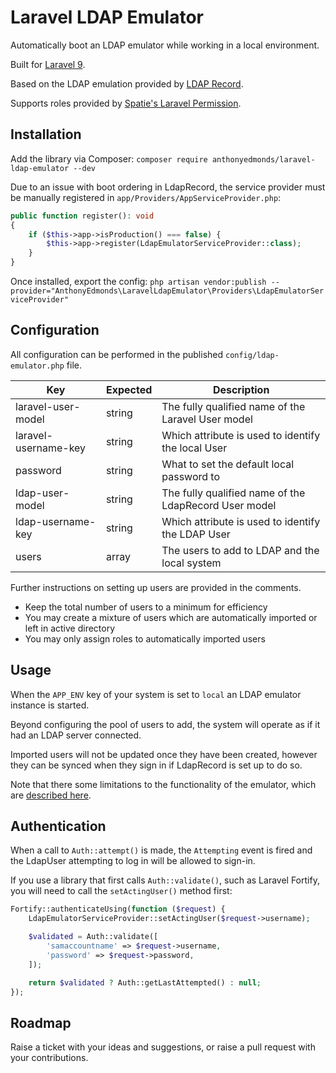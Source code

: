 # Laravel LDAP Emulator

Automatically boot an LDAP emulator while working in a local environment.

Built for [Laravel 9](https://laravel.com/).

Based on the LDAP emulation provided by [LDAP Record](https://ldaprecord.com/).

Supports roles provided by [Spatie's Laravel Permission](https://spatie.be/docs/laravel-permission).

## Installation

Add the library via Composer: `composer require anthonyedmonds/laravel-ldap-emulator --dev`

Due to an issue with boot ordering in LdapRecord, the service provider must be manually registered in `app/Providers/AppServiceProvider.php`:

```php
public function register(): void
{
    if ($this->app->isProduction() === false) {
        $this->app->register(LdapEmulatorServiceProvider::class);
    }
}
```

Once installed, export the config: `php artisan vendor:publish --provider="AnthonyEdmonds\LaravelLdapEmulator\Providers\LdapEmulatorServiceProvider"`

## Configuration

All configuration can be performed in the published `config/ldap-emulator.php` file.

| Key                  | Expected | Description |
| -------------------- | -------- | ----------- |
| laravel-user-model   | string   | The fully qualified name of the Laravel User model |
| laravel-username-key | string   | Which attribute is used to identify the local User |
| password             | string   | What to set the default local password to |
| ldap-user-model      | string   | The fully qualified name of the LdapRecord User model |
| ldap-username-key    | string   | Which attribute is used to identify the LDAP User |
| users                | array    | The users to add to LDAP and the local system |

Further instructions on setting up users are provided in the comments.

* Keep the total number of users to a minimum for efficiency
* You may create a mixture of users which are automatically imported or left in active directory
* You may only assign roles to automatically imported users

## Usage

When the `APP_ENV` key of your system is set to `local` an LDAP emulator instance is started.

Beyond configuring the pool of users to add, the system will operate as if it had an LDAP server connected.

Imported users will not be updated once they have been created, however they can be synced when they sign in if LdapRecord is set up to do so.

Note that there some limitations to the functionality of the emulator, which are [described here](https://ldaprecord.com/docs/laravel/v2/testing/#directory-emulator).

## Authentication

When a call to `Auth::attempt()` is made, the `Attempting` event is fired and the LdapUser attempting to log in will be allowed to sign-in.

If you use a library that first calls `Auth::validate()`, such as Laravel Fortify, you will need to call the `setActingUser()` method first:

```php
Fortify::authenticateUsing(function ($request) {
    LdapEmulatorServiceProvider::setActingUser($request->username);

    $validated = Auth::validate([
        'samaccountname' => $request->username,
        'password' => $request->password,
    ]);

    return $validated ? Auth::getLastAttempted() : null;
});
```

## Roadmap

Raise a ticket with your ideas and suggestions, or raise a pull request with your contributions.
